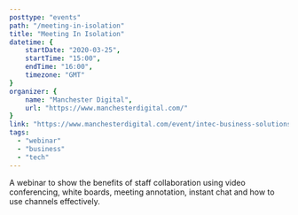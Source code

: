 ```yaml
---
posttype: "events"
path: "/meeting-in-isolation"
title: "Meeting In Isolation"
datetime: {
	startDate: "2020-03-25",
	startTime: "15:00",
	endTime: "16:00",
	timezone: "GMT"
}
organizer: {
	name: "Manchester Digital",
	url: "https://www.manchesterdigital.com/"
}
link: "https://www.manchesterdigital.com/event/intec-business-solutions/manchester-digital-webinar-meeting-in-isolation"
tags:
  - "webinar"
  - "business"
  - "tech"
---
```


A webinar to show the benefits of staff collaboration using video conferencing, white boards, meeting annotation, instant chat and how to use channels effectively.
